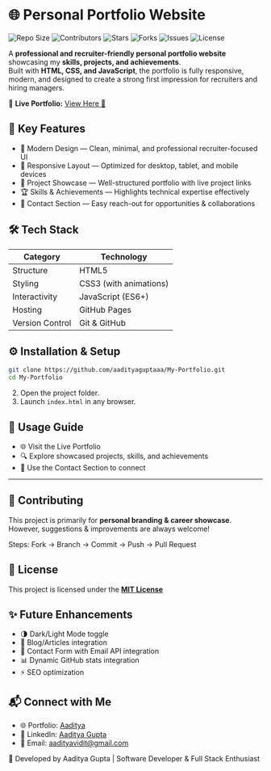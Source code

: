 # 🌐 Personal Portfolio Website

![Repo Size](https://img.shields.io/github/repo-size/aadityaguptaaa/My-Portfolio?color=blue)
![Contributors](https://img.shields.io/github/contributors/aadityaguptaaa/My-Portfolio?color=green)
![Stars](https://img.shields.io/github/stars/aadityaguptaaa/My-Portfolio?style=social)
![Forks](https://img.shields.io/github/forks/aadityaguptaaa/My-Portfolio?style=social)
![Issues](https://img.shields.io/github/issues/aadityaguptaaa/My-Portfolio)
![License](https://img.shields.io/github/license/aadityaguptaaa/My-Portfolio)

A **professional and recruiter-friendly personal portfolio website** showcasing my **skills, projects, and achievements**.  
Built with **HTML, CSS, and JavaScript**, the portfolio is fully responsive, modern, and designed to create a strong first impression for recruiters and hiring managers.

🔗 **Live Portfolio:** [View Here 🚀](https://aadityaguptaaa.github.io/My-Portfolio/)  






## 🚀 Key Features
- 🎨 Modern Design — Clean, minimal, and professional recruiter-focused UI  
- 📱 Responsive Layout — Optimized for desktop, tablet, and mobile devices  
- 💼 Project Showcase — Well-structured portfolio with live project links  
- 🏆 Skills & Achievements — Highlights technical expertise effectively  
- 📩 Contact Section — Easy reach-out for opportunities & collaborations  




## 🛠️ Tech Stack
| Category | Technology |
|----------|------------|
| Structure | HTML5 |
| Styling | CSS3 (with animations) |
| Interactivity | JavaScript (ES6+) |
| Hosting | GitHub Pages |
| Version Control | Git & GitHub |




## ⚙️ Installation & Setup
```bash
git clone https://github.com/aadityaguptaaa/My-Portfolio.git
cd My-Portfolio
```
2.  Open the project folder.
4.  Launch `index.html` in any browser.





## 🎯 Usage Guide
- 🌐 Visit the Live Portfolio  
- 🔍 Explore showcased projects, skills, and achievements  
- 📩 Use the Contact Section to connect  

---

## 🤝 Contributing
This project is primarily for **personal branding & career showcase**.  
However, suggestions & improvements are always welcome!

Steps: Fork → Branch → Commit → Push → Pull Request



## 📄 License
This project is licensed under the [**MIT License**](LICENCE) 





## ✨ Future Enhancements
- 🌗 Dark/Light Mode toggle  
- 📝 Blog/Articles integration  
- 📧 Contact Form with Email API integration  
- 📊 Dynamic GitHub stats integration  
- ⚡ SEO optimization  





## 📬 Connect with Me
- 🌐 Portfolio: [Aaditya](https://aadityaguptaaa.github.io/My-Portfolio/) 
- 💼 LinkedIn: [Aaditya Gupta](https://www.linkedin.com/in/aadityaxgupta/)
- 📧 Email: aadityavidit@gmail.com 



💼 Developed by Aaditya Gupta | Software Developer & Full Stack Enthusiast
